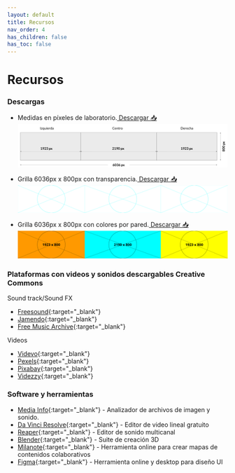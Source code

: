 ```yaml
---
layout: default
title: Recursos
nav_order: 4
has_children: false
has_toc: false
---
```


# Recursos

### Descargas




- Medidas en píxeles de laboratorio.<a href="../../assets/medidaspantallas.jpg" download> Descargar 📥</a> 
![alt text](/assets/cotas_270.png "Medidas en píxeles del laboratorio")  

<!-- - <a href="../../assets/grid_6036x800.png" download>Medidas en metros de laboratorio 📥</a> -->

- Grilla 6036px x 800px con transparencia.<a href="../../assets/grid_6036x800.png" download> Descargar 📥</a>  
![alt text](/assets/grid_6036x800.png "Medidas en píxeles del laboratorio")  

- Grilla 6036px x 800px con colores por pared.<a href="../../assets/grid_6036x800_colores.png" download> Descargar 📥</a>  
![alt text](/assets/grid_6036x800_colores.png "Medidas en píxeles del laboratorio")  


### Plataformas con videos y sonidos descargables Creative Commons

Sound track/Sound FX

- [Freesound](https://freesound.org){:target="_blank"}
- [Jamendo](https://www.jamendo.com){:target="_blank"}
- [Free Music Archive](https://freemusicarchive.org/curator/Creative_Commons){:target="_blank"}

Videos  

- [Videvo](https://www.videvo.net){:target="_blank"}
- [Pexels](https://www.pexels.com/){:target="_blank"}
- [Pixabay](https://pixabay.com/){:target="_blank"}
- [Videzzy](https://www.videezy.com/){:target="_blank"}

### Software y herramientas

- [Media Info](https://mediaarea.net/en/MediaInfo){:target="_blank"} - Analizador de archivos de imagen y sonido.
- [Da Vinci Resolve](https://www.blackmagicdesign.com/products/davinciresolve/){:target="_blank"} - Editor de video lineal gratuito
- [Reaper](https://www.reaper.fm/){:target="_blank"} - Editor de sonido multicanal
- [Blender](https://www.blender.org/){:target="_blank"} - Suite de creación 3D
- [Milanote](https://milanote.com/){:target="_blank"} - Herramienta online para crear mapas de contenidos colaborativos
- [Figma](https://www.figma.com/){:target="_blank"} - Herramienta online y desktop para diseño UI
